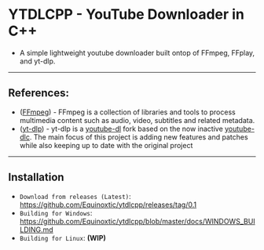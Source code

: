 # YTDLCPP - YouTube Downloader in C++
* A simple lightweight youtube downloader built ontop of FFmpeg, FFplay, and yt-dlp.
---
## References:
* ([FFmpeg](https://www.ffmpeg.org/)) - FFmpeg is a collection of libraries and tools to process multimedia content
such as audio, video, subtitles and related metadata.
* ([yt-dlp](https://github.com/yt-dlp/yt-dlp#readme)) - yt-dlp is a [youtube-dl](https://github.com/ytdl-org/youtube-dl) fork based on the now inactive [youtube-dlc](https://github.com/blackjack4494/yt-dlc). The main focus of this project is adding new features and patches while also keeping up to date with the original project
---
## Installation
* `Download from releases (Latest)`: https://github.com/Equinoxtic/ytdlcpp/releases/tag/0.1
* `Building for Windows`: https://github.com/Equinoxtic/ytdlcpp/blob/master/docs/WINDOWS_BUILDING.md
* `Building for Linux`: **(WIP)**
